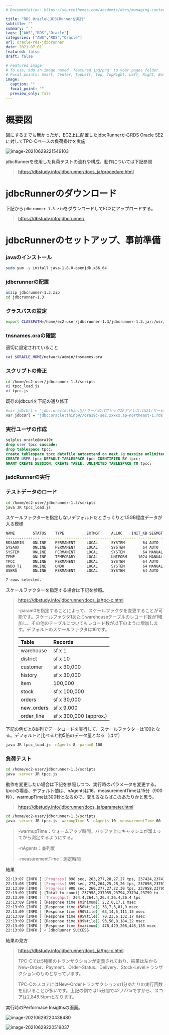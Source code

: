 ```yaml
---
# Documentation: https://sourcethemes.com/academic/docs/managing-content/

title: "RDS OracleにJDBCRunnerを実行"
subtitle: ""
summary: " "
tags: ["AWS","RDS","Oracle"]
categories: ["AWS","RDS","Oracle"]
url: oracle-rds-jdbcrunner
date: 2021-07-01
featured: false
draft: false

# Featured image
# To use, add an image named `featured.jpg/png` to your pages folder.
# Focal points: Smart, Center, TopLeft, Top, TopRight, Left, Right, BottomLeft, Bottom, BottomRight.
image:
  caption: ""
  focal_point: ""
  preview_only: fals
---
```


# 概要図

図にするまでも無かったが、EC2上に配置したjdbcRunnerからRDS Oracle SE2に対してTPC-Cベースの負荷掛けを実施

![image-20210629221549103](image-20210629221549103.png)



jdbcRunnerを使用した負荷テストの流れや構成、動作については下記参照

> https://dbstudy.info/jdbcrunner/docs_ja/procedure.html

# jdbcRunnerのダウンロード

下記から`jdbcrunner-1.3.zip`をダウンロードしてEC2にアップロードする。

> https://dbstudy.info/jdbcrunner/

# jdbcRunnerのセットアップ、事前準備

### javaのインストール

```sh
sudo yum -y install java-1.8.0-openjdk.x86_64
```

### jdbcrunnerの配置

```sh
unzip jdbcrunner-1.3.zip
cd jdbcrunner-1.3
```

### クラスパスの設定

```sh
export CLASSPATH=/home/ec2-user/jdbcrunner-1.3/jdbcrunner-1.3.jar:/usr/lib/oracle/18.3/client64/lib/ojdbc8.jar
```

### tnsnames.oraの確認

適切に設定されていること

```sh
cat $ORACLE_HOME/network/admin/tnsnames.ora
```

### スクリプトの修正

```sh
cd /home/ec2-user/jdbcrunner-1.3/scripts
vi tpcc_load.js
vi tpcc.js
```

既存のjdbcurlを下記の通り修正

```sh
#var jdbcUrl = "jdbc:oracle:thin:@//サーバのパブリックIPアドレス:1521/サービス名";
var jdbcUrl = "jdbc:oracle:thin:@//ora19c-se2.xxxxx.ap-northeast-1.rds.amazonaws.com:1521/ora19c";
```

### 実行ユーザの作成

```sql
sqlplus oracle@ora19c
drop user tpcc cascade;
drop tablespace tpcc;
create tablespace tpcc datafile autoextend on next 1g maxsize unlimited;
CREATE USER tpcc DEFAULT TABLESPACE tpcc IDENTIFIED BY tpcc;
GRANT CREATE SESSION, CREATE TABLE, UNLIMITED TABLESPACE TO tpcc;
```

### jadcRunnerの実行

### テストデータのロード

```sh
cd /home/ec2-user/jdbcrunner-1.3/scripts
java JR tpcc_load.js
```

スケールファクターを指定しないデフォルトだとざっくりと1.5GB程度データが入る模様

```sh
NAME		STATUS	  TYPE			EXTMGT	   ALLOC	INIT_KB SEGMGT USED(MB)     TOTAL(MB)	 USED(%
--------------- --------- --------------------- ---------- --------- ---------- ------ ------------ ------------ ------
RDSADMIN	ONLINE	  PERMANENT		LOCAL	   SYSTEM	     64 AUTO		6.5	     7.0   92.9
SYSAUX		ONLINE	  PERMANENT		LOCAL	   SYSTEM	     64 AUTO	      375.7	   400.0   93.9
SYSTEM		ONLINE	  PERMANENT		LOCAL	   SYSTEM	     64 MANUAL	      493.7	   500.0   98.7
TEMP		ONLINE	  TEMPORARY		LOCAL	   UNIFORM	   1024 MANUAL	      164.0	   200.0   82.0
TPCC		ONLINE	  PERMANENT		LOCAL	   SYSTEM	     64 AUTO	    1,527.3	 2,148.0   71.1
UNDO_T1 	ONLINE	  UNDO			LOCAL	   SYSTEM	     64 MANUAL	    2,421.0	 2,430.0   99.6
USERS		ONLINE	  PERMANENT		LOCAL	   SYSTEM	     64 AUTO	       68.1	 1,980.6    3.4

7 rows selected.
```

スケールファクターを指定する場合は下記を参照。

> https://dbstudy.info/jdbcrunner/docs_ja/tpc-c.html
>
> -param0を指定することによって、スケールファクタを変更することが可能です。スケールファクタ1あたりwarehouseテーブルのレコード数が1増加し、その他のテーブルについてもレコード数が以下のように増加します。デフォルトのスケールファクタは16です。
>
> | Table      | Records                |
> | :--------- | :--------------------- |
> | warehouse  | sf x 1                 |
> | district   | sf x 10                |
> | customer   | sf x 30,000            |
> | history    | sf x 30,000            |
> | item       | 100,000                |
> | stock      | sf x 100,000           |
> | orders     | sf x 30,000            |
> | new_orders | sf x 9,000             |
> | order_line | sf x 300,000 (approx.) |

下記の例だと8並列でデータロードを実行して、スケールファクターは100となる。デフォルトと比べると約5倍のデータ量となる（はず）

```sh
java JR tpcc_load.js -nAgents 8 -param0 100
```

### 負荷テスト

```sh
cd /home/ec2-user/jdbcrunner-1.3/scripts
java -server JR tpcc.js
```

動作を変更したい場合は下記を参照しつつ、実行時のパラメータを変更する。tpccの場合、デフォルト値は、nAgentsは16、measurementTimeは15分（900秒）、warmupTimeは300秒となるので、変えるならばこのあたりかと思う。

> https://dbstudy.info/jdbcrunner/docs_ja/parameter.html

```sh
cd /home/ec2-user/jdbcrunner-1.3/scripts
java -server JR tpcc.js -warmupTime 5 -nAgents 10 -measurementTime 60 
```

> -warmupTime：ウォームアップ時間。バッファ上にキャッシュが溜まってから測定するようにする。
>
> -nAgents：並列度
>
> -measurementTime：測定時間

結果

```sh
22:13:07 [INFO ] [Progress] 898 sec, 263,277,28,27,27 tps, 237424,237414,23742,23744,23743 tx
22:13:08 [INFO ] [Progress] 899 sec, 274,264,25,28,26 tps, 237698,237678,23767,23772,23769 tx
22:13:09 [INFO ] [Progress] 900 sec, 260,277,27,22,30 tps, 237958,237955,23794,23794,23799 tx
22:13:09 [INFO ] [Total tx count] 237958,237955,23794,23794,23799 tx
22:13:09 [INFO ] [Throughput] 264.4,264.4,26.4,26.4,26.4 tps
22:13:09 [INFO ] [Response time (minimum)] 2,2,0,17,1 msec
22:13:09 [INFO ] [Response time (50%tile)] 38,7,3,81,9 msec
22:13:09 [INFO ] [Response time (90%tile)] 63,14,5,111,15 msec
22:13:09 [INFO ] [Response time (95%tile)] 70,23,6,132,17 msec
22:13:09 [INFO ] [Response time (99%tile)] 93,50,8,184,22 msec
22:13:09 [INFO ] [Response time (maximum)] 478,429,208,445,135 msec
22:13:09 [INFO ] < JdbcRunner SUCCESS
```

結果の見方

> https://dbstudy.info/jdbcrunner/docs_ja/tpc-c.html
>
> TPC-Cでは5種類のトランザクションが定義されており、結果は左からNew-Order、Payment、Order-Status、Delivery、Stock-Levelトランザクションのものとなっています。
>
> TPC-CのスコアにはNew-Orderトランザクションの1分あたりの実行回数を用いることが多いです。上記の例では15分間で42,727txですから、スコアは2,848.5tpmとなります。

実行時のPerformace Insigthsの画面。

![image-20210629220438480](image-20210629220438480.png)

![image-20210629220519037](image-20210629220519037.png)





